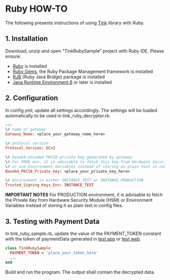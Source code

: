 # Ruby HOW-TO
The following presents instructions of using [Tink](https://github.com/google/tink) library with Ruby.

## 1. Installation
Download, unzip and open "TinkRubySample" project with Ruby IDE. Please ensure:
- [Ruby](https://www.ruby-lang.org/en/documentation/installation/) is installed
- [Ruby Gems](https://rubygems.org/), the Ruby Package Management framework is installed
- [RJB](https://rubygems.org/gems/rjb/versions/1.5.9) (Ruby Java Bridge) package is installed
- [Java Runtime Environment 8](https://www.oracle.com/technetwork/java/javase/downloads/jre8-downloads-2133155.html) or later is installed

## 2. Configuration
In config.yml, update all settings accordingly. The settings will be loaded automatically to be used in tink_ruby_decryptor.rb.
```ruby
---
\# name of gateway
Gateway_Name: <place_your_gateway_name_here>

\# protocol version
Protocol_Version: ECv2

\# base64-encoded PKCS8 private key generated by gateway
\# For PROD env, it is advisable to fetch this key from Hardware Security Module (HSM)
\# or use Environment Variables instead of storing as plain text in config files
Base64_PKCS8_Private_key: <place_your_private_key_here>

\# environment is either INSTANCE_TEST or INSTANCE_PRODUCTION
Trusted_Signing_Keys_Env: INSTANCE_TEST
```
**IMPORTANT NOTES** For PRODUCTION environment, it is advisable to fetch the Private Key from Hardware Security Module (HSM) or Environment Variables instead of storing it as plain text in config files.

## 3. Testing with Payment Data
In tink_ruby_sample.rb, update the value of the PAYMENT_TOKEN constant with the token of paymentData generated in [test app](https://developers.google.com/pay/api/android/guides/tutorial#example) or [test web](https://developers.google.com/pay/api/web/guides/tutorial#full-example).
```ruby
class TinkRubySample
  PAYMENT_TOKEN = 'place_your_token_here'
  ...
end
```

Build and run the program. The output shall contain the decrypted data.
